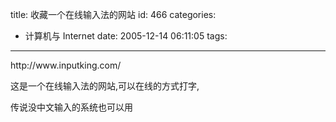 title: 收藏一个在线输入法的网站
id: 466
categories:
  - 计算机与 Internet
date: 2005-12-14 06:11:05
tags:
---

<div id="msgcns!9697D6160EFEBC17!421" class="bvMsg"><div>http://www.inputking.com/

这是一个在线输入法的网站,可以在线的方式打字,

传说没中文输入的系统也可以用 </div></div>
